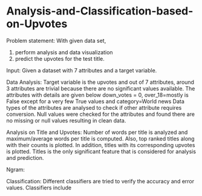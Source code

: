 # Analysis-and-Classification-based-on-Upvotes

Problem statement:
With given data set, 
1. perform analysis and data visualization
2. predict the upvotes for the test title.

Input:
Given a dataset with 7 attributes and a target variable. 

Data Analysis:
Target variable is the upvotes and out of 7 attributes, around 3 attributes are trivial because there are no significant values available.
The attributes with details are given below
down_votes = 0, over_18=mostly is False except for a very few True values and category=World news
Data types of the attributes are analysed to check if other attribute requires conversion.
Null values were checked for the attributes and found there are no missing or null values resulting in clean data.

Analysis on Title and Upvotes:
Number of words per title is analyzed and maximum/average words per title is computed.
Also, top ranked titles along with their counts is plotted. 
In addition, titles with its corresponding upvotes is plotted.
Titles is the only significant feature that is considered for analysis and prediction.

Ngram:

Classification:
Different classifiers are tried to verify the accuracy and error values.
Classifiers include



